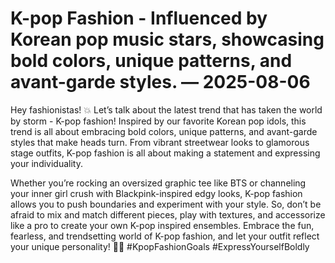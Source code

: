 # K-pop Fashion - Influenced by Korean pop music stars, showcasing bold colors, unique patterns, and avant-garde styles. — 2025-08-06

Hey fashionistas! 💥 Let’s talk about the latest trend that has taken the world by storm - K-pop fashion! Inspired by our favorite Korean pop idols, this trend is all about embracing bold colors, unique patterns, and avant-garde styles that make heads turn. From vibrant streetwear looks to glamorous stage outfits, K-pop fashion is all about making a statement and expressing your individuality. 

Whether you’re rocking an oversized graphic tee like BTS or channeling your inner girl crush with Blackpink-inspired edgy looks, K-pop fashion allows you to push boundaries and experiment with your style. So, don’t be afraid to mix and match different pieces, play with textures, and accessorize like a pro to create your own K-pop inspired ensembles. Embrace the fun, fearless, and trendsetting world of K-pop fashion, and let your outfit reflect your unique personality! 💃🕺 #KpopFashionGoals #ExpressYourselfBoldly